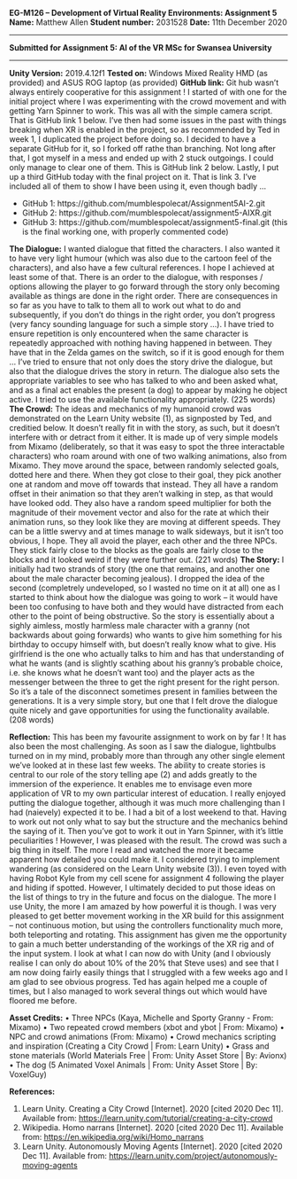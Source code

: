 <strong>EG-M126 – Development of Virtual Reality Environments: Assignment 5</strong>
<strong>Name:</strong>  Matthew Allen
<strong>Student number:</strong>  2031528
<strong>Date:</strong>  11th December 2020
<hr>
<strong>Submitted for Assignment 5: AI of the VR MSc for Swansea University</strong>
<hr>
<strong>Unity Version:</strong>  2019.4.12f1
<strong>Tested on:</strong>  Windows Mixed Reality HMD (as provided) and ASUS ROG laptop (as provided)
<strong>GitHub link:</strong>  Git hub wasn’t always entirely cooperative for this assignment !  I started of with one for the initial project where I was experimenting with the crowd movement and with getting Yarn Spinner to work.  This was all with the simple camera script.  That is GitHub link 1 below.  I’ve then had some issues in the past with things breaking when XR is enabled in the project, so as recommended by Ted in week 1, I duplicated the project before doing so.  I decided to have a separate GitHub for it, so I forked off rathe than branching.  Not long after that, I got myself in a mess and ended up with 2 stuck outgoings.  I could only manage to clear one of them.  This is GitHub link 2 below.  Lastly, I put up a third GitHub today with the final project on it.  That is link 3.  I’ve included all of them to show I have been using it, even though badly ...
<ul>
  <li>GitHub 1:  https://github.com/mumblespolecat/Assignment5AI-2.git</li>
  <li>GitHub 2:  https://github.com/mumblespolecat/assignment5-AIXR.git</li>
  <li>GitHub 3:  https://github.com/mumblespolecat/assignment5-final.git   (this is the final working one, with properly commented code)</li>
</ul>
<strong>The Dialogue:</strong>
I wanted dialogue that fitted the characters.  I also wanted it to have very light humour (which was also due to the cartoon feel of the characters), and also have a few cultural references.  I hope I achieved at least some of that.  There is an order to the dialogue, with responses / options allowing the player to go forward through the story only becoming available as things are done in the right order.  There are consequences in so far as you have to talk to them all to work out what to do and subsequently, if you don’t do things in the right order, you don’t progress (very fancy sounding language for such a simple story …).
I have tried to ensure repetition is only encountered when the same character is repeatedly approached with nothing having happened in between.  They have that in the Zelda games on the switch, so if it is good enough for them …  I’ve tried to ensure that not only does the story drive the dialogue, but also that the dialogue drives the story in return.  The dialogue also sets the appropriate variables to see who has talked to who and been asked what, and as a final act enables the present (a dog) to appear by making he object active.  I tried to use the available functionality appropriately.
(225 words)
<strong>The Crowd:</strong>
The ideas and mechanics of my humanoid crowd was demonstrated on the Learn Unity website (1), as signposted by Ted, and creditied below.  It doesn’t really fit in with the story, as such, but it doesn’t interfere with or detract from it either.  It is made up of very simple models from Mixamo (deliberately, so that it was easy to spot the three interactable characters) who roam around with one of two walking animations, also from Mixamo.  They move around the space, between randomly selected goals, dotted here and there.  When they got close to their goal, they pick another one at random and move off towards that instead.  
They all have a random offset in their animation so that they aren’t walking in step, as that would have looked odd.  They also have a random speed multiplier for both the magnitude of their movement vector and also for the rate at which their animation runs, so they look like they are moving at different speeds.  They can be a little swervy and at times manage to walk sideways, but it isn’t too obvious, I hope.  They all avoid the player, each other and the three NPCs.  They stick fairly close to the blocks as the goals are fairly close to the blocks and it looked weird if they were further out.
(221 words)
<strong>The Story:</strong>
I initially had two strands of story (the one that remains, and another one about the male character becoming jealous).  I dropped the idea of the second (completrely undeveloped, so I wasted no time on it at all) one as I started to think about how the dialogue was going to work – it would have been too confusing to have both and they would have distracted from each other to the point of being obstructive.
So the story is essentially about a sighly aimless, mostly harmless male character with a granny (not backwards about going forwards) who wants to give him something for his birthday to occupy himself with, but doesn’t really know what to give.  His girlfriend is the one who actually talks to him and has that understanding of what he wants (and is slightly scathing about his granny’s probable choice, i.e. she knows what he doesn’t want too) and the player acts as the messenger between the three to get the right present for the right person.  So it’s a tale of the disconnect sometimes present in families between the generations.  It is a very simple story, but one that I felt drove the dialogue quite nicely and gave opportunities for using the functionality available.
(208 words)

<strong>Reflection:</strong>
This has been my favourite assignment to work on by far !  It has also been the most challenging.
As soon as I saw the dialogue, lightbulbs turned on in my mind, probably more than through any other single element we’ve looked at in these last few weeks.  The ability to create stories is central to our role of the story telling ape (2) and adds greatly to the immersion of the experience.  It enables me to envisage even more application of VR to my own particular interest of education.  I really enjoyed putting the dialogue together, although it was much more challenging than I had (naievely) expected it to be.  I had a bit of a lost weekend to that.  Having to work out not only what to say but the structure and the mechanics behind the saying of it.  Then you’ve got to work it out in Yarn Spinner, with it’s little peculiarities !  However, I was pleased with the result.
The crowd was such a big thing in itself.  The more I read and watched the more it became apparent how detailed you could make it.  I considered trying to implement wandering (as considered on the Learn Unity website (3)). I even toyed with having Robot Kyle from  my cell scene for assignment 4 following the player and hiding if spotted.  However, I ultimately decided to put those ideas on the list of things to try in the future and focus on the dialogue.  The more I use Unity, the more I am amazed by how powerful it is though.
I was very pleased to get better movement working in the XR build for this assignment – not continuous motion, but using the controllers functionality much more, both teleporting and rotating.  This assignment has given me the opportunity to gain a much better understanding of the workings of the XR rig and of the input system.
I look at what I can now do with Unity (and I obviously realise I can only do about 10% of the 20% that Steve uses) and see that I am now doing fairly easily things that I struggled with a few weeks ago and I am glad to see obvious progress.  Ted has again helped me a couple of times, but I also managed to work several things out which would have floored me before.

<strong>Asset Credits:</strong>
•	Three NPCs (Kaya, Michelle and Sporty Granny - From: Mixamo)
•	Two repeated crowd members (xbot and ybot | From: Mixamo)
•	NPC and crowd animations (From: Mixamo)
•	Crowd mechanics scripting and inspiration (Creating a City Crowd | From: Learn Unity)
•	Grass and stone materials (World Materials Free | From: Unity Asset Store | By: Avionx)
•	The dog (5 Animated Voxel Animals | From: Unity Asset Store | By: VoxelGuy)

<strong>References:</strong>
1.	Learn Unity. Creating a City Crowd [Internet]. 2020 [cited 2020 Dec 11]. Available from: https://learn.unity.com/tutorial/creating-a-city-crowd
2.	Wikipedia. Homo narrans [Internet]. 2020 [cited 2020 Dec 11]. Available from: https://en.wikipedia.org/wiki/Homo_narrans  
3.	Learn Unity. Autonomously Moving Agents [Internet]. 2020 [cited 2020 Dec 11]. Available from: https://learn.unity.com/project/autonomously-moving-agents  

